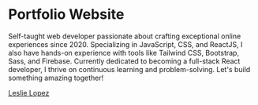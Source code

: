 # Portfolio Website

Self-taught web developer passionate about crafting exceptional online experiences since 2020. Specializing in JavaScript, CSS, and ReactJS, I also have hands-on experience with tools like Tailwind CSS, Bootstrap, Sass, and Firebase. Currently dedicated to becoming a full-stack React developer, I thrive on continuous learning and problem-solving. Let's build something amazing together!

[Leslie Lopez](https://leslie-lopez-anaya.netlify.app/)
